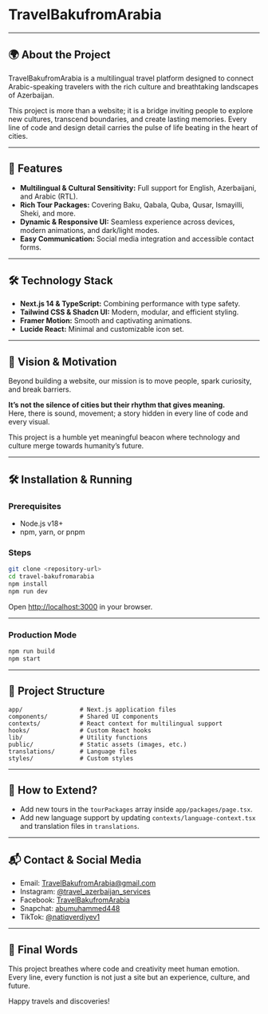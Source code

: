 # TravelBakufromArabia

---

## 🌍 About the Project

TravelBakufromArabia is a multilingual travel platform designed to connect Arabic-speaking travelers with the rich culture and breathtaking landscapes of Azerbaijan.  

This project is more than a website; it is a bridge inviting people to explore new cultures, transcend boundaries, and create lasting memories. Every line of code and design detail carries the pulse of life beating in the heart of cities.

---

## 🚀 Features

- **Multilingual & Cultural Sensitivity:** Full support for English, Azerbaijani, and Arabic (RTL).  
- **Rich Tour Packages:** Covering Baku, Qabala, Quba, Qusar, Ismayilli, Sheki, and more.  
- **Dynamic & Responsive UI:** Seamless experience across devices, modern animations, and dark/light modes.  
- **Easy Communication:** Social media integration and accessible contact forms.

---

## 🛠 Technology Stack

- **Next.js 14 & TypeScript:** Combining performance with type safety.  
- **Tailwind CSS & Shadcn UI:** Modern, modular, and efficient styling.  
- **Framer Motion:** Smooth and captivating animations.  
- **Lucide React:** Minimal and customizable icon set.

---

## 🎯 Vision & Motivation

Beyond building a website, our mission is to move people, spark curiosity, and break barriers.  

**It’s not the silence of cities but their rhythm that gives meaning.**  
Here, there is sound, movement; a story hidden in every line of code and every visual.

This project is a humble yet meaningful beacon where technology and culture merge towards humanity’s future.

---

## 🛠 Installation & Running

### Prerequisites
- Node.js v18+  
- npm, yarn, or pnpm

### Steps

```bash
git clone <repository-url>
cd travel-bakufromarabia
npm install
npm run dev
```

Open [http://localhost:3000](http://localhost:3000) in your browser.

---

### Production Mode

```bash
npm run build
npm start
```

---

## 📁 Project Structure

```
app/                # Next.js application files  
components/         # Shared UI components  
contexts/           # React context for multilingual support  
hooks/              # Custom React hooks  
lib/                # Utility functions  
public/             # Static assets (images, etc.)  
translations/       # Language files  
styles/             # Custom styles  
```

---

## 🧩 How to Extend?

- Add new tours in the `tourPackages` array inside `app/packages/page.tsx`.  
- Add new language support by updating `contexts/language-context.tsx` and translation files in `translations`.

---

## 📬 Contact & Social Media

- Email: TravelBakufromArabia@gmail.com  
- Instagram: [@travel_azerbaijan_services](https://www.instagram.com/travel_azerbaijan_services)  
- Facebook: [TravelBakufromArabia](https://www.facebook.com/share/1BogHn5cb5/)  
- Snapchat: [abumuhammed448](https://www.snapchat.com/add/abumuhammed448)  
- TikTok: [@natiqverdiyev1](https://www.tiktok.com/@natiqverdiyev1)

---

## 🎨 Final Words

This project breathes where code and creativity meet human emotion.  
Every line, every function is not just a site but an experience, culture, and future.

Happy travels and discoveries!

